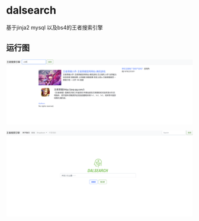 # dalsearch
基于jinja2 mysql 以及bs4的王者搜索引擎
## 运行图
![搜索](https://raw.githubusercontent.com/gzquse/dalsearch/main/%E6%90%9C%E7%B4%A2.png)


![封面](https://raw.githubusercontent.com/gzquse/dalsearch/main/%E5%B0%81%E9%9D%A2.png)
